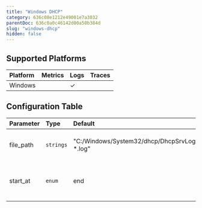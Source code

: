 ```yaml
---
title: "Windows DHCP"
category: 636c08e1212e49001e7a3032
parentDoc: 636c0a0c46142d00a50b384d
slug: "windows-dhcp"
hidden: false
---
```

## Supported Platforms

| Platform | Metrics | Logs | Traces |
| :------- | :------ | :--- | :----- |
| Windows  |         | ✓    |        |

## Configuration Table

| Parameter | Type      | Default                                      | Description                                   |
| :-------- | :-------- | :------------------------------------------- | :-------------------------------------------- |
| file_path | `strings` | "C:/Windows/System32/dhcp/DhcpSrvLog-\*.log" | File or directory paths to tail for logs.     |
| start_at  | `enum`    | end                                          | Start reading file from 'beginning' or 'end'. |
